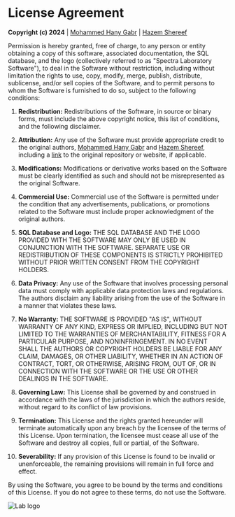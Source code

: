 # License Agreement

**Copyright (c) 2024** | [Mohammed Hany Gabr](https://github.com/mohany203) | [Hazem Shereef](https://github.com/HazemShereef)

Permission is hereby granted, free of charge, to any person or entity obtaining a copy of this software, associated documentation, the SQL database, and the logo (collectively referred to as "Spectra Laboratory Software"), to deal in the Software without restriction, including without limitation the rights to use, copy, modify, merge, publish, distribute, sublicense, and/or sell copies of the Software, and to permit persons to whom the Software is furnished to do so, subject to the following conditions:

1. **Redistribution:** Redistributions of the Software, in source or binary forms, must include the above copyright notice, this list of conditions, and the following disclaimer.

2. **Attribution:** Any use of the Software must provide appropriate credit to the original authors, [Mohammed Hany Gabr](https://github.com/mohany203) and [Hazem Shereef](https://github.com/HazemShereef), including a [link](https://github.com/mohany203/Spectra-Laboratory) to the original repository or website, if applicable.

3. **Modifications:** Modifications or derivative works based on the Software must be clearly identified as such and should not be misrepresented as the original Software.

4. **Commercial Use:** Commercial use of the Software is permitted under the condition that any advertisements, publications, or promotions related to the Software must include proper acknowledgment of the original authors.

5. **SQL Database and Logo:** THE SQL DATABASE AND THE LOGO PROVIDED WITH THE SOFTWARE MAY ONLY BE USED IN CONJUNCTION WITH THE SOFTWARE. SEPARATE USE OR REDISTRIBUTION OF THESE COMPONENTS IS STRICTLY PROHIBITED WITHOUT PRIOR WRITTEN CONSENT FROM THE COPYRIGHT HOLDERS.

6. **Data Privacy:** Any use of the Software that involves processing personal data must comply with applicable data protection laws and regulations. The authors disclaim any liability arising from the use of the Software in a manner that violates these laws.

7. **No Warranty:** THE SOFTWARE IS PROVIDED "AS IS", WITHOUT WARRANTY OF ANY KIND, EXPRESS OR IMPLIED, INCLUDING BUT NOT LIMITED TO THE WARRANTIES OF MERCHANTABILITY, FITNESS FOR A PARTICULAR PURPOSE, AND NONINFRINGEMENT. IN NO EVENT SHALL THE AUTHORS OR COPYRIGHT HOLDERS BE LIABLE FOR ANY CLAIM, DAMAGES, OR OTHER LIABILITY, WHETHER IN AN ACTION OF CONTRACT, TORT, OR OTHERWISE, ARISING FROM, OUT OF, OR IN CONNECTION WITH THE SOFTWARE OR THE USE OR OTHER DEALINGS IN THE SOFTWARE.

8. **Governing Law:** This License shall be governed by and construed in accordance with the laws of the jurisdiction in which the authors reside, without regard to its conflict of law provisions.

9. **Termination:** This License and the rights granted hereunder will terminate automatically upon any breach by the licensee of the terms of this License. Upon termination, the licensee must cease all use of the Software and destroy all copies, full or partial, of the Software.

10. **Severability:** If any provision of this License is found to be invalid or unenforceable, the remaining provisions will remain in full force and effect.

By using the Software, you agree to be bound by the terms and conditions of this License. If you do not agree to these terms, do not use the Software.

![Lab logo](https://github.com/user-attachments/assets/be518450-f038-4c09-b6a8-4a48fb35422c)
